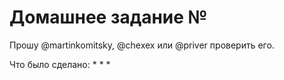 # Домашнее задание №

Прошу @martinkomitsky, @chexex или @priver проверить его.

Что было сделано:
*
*
*